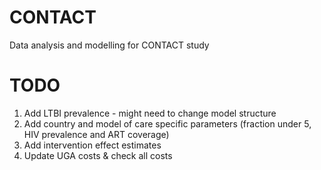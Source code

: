 # CONTACT
Data analysis and modelling for CONTACT study

# TODO
1. Add LTBI prevalence - might need to change model structure
2. Add country and model of care specific parameters (fraction under 5, HIV prevalence and ART coverage)
3. Add intervention effect estimates
4. Update UGA costs & check all costs
